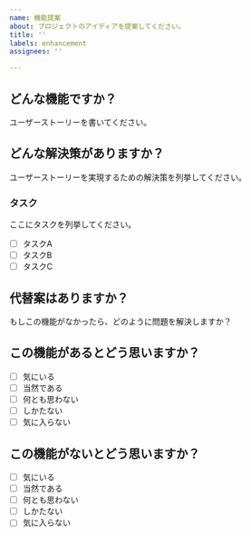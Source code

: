 ```yaml
---
name: 機能提案
about: プロジェクトのアイディアを提案してください。
title: ''
labels: enhancement
assignees: ''

---
```


## どんな機能ですか？
ユーザーストーリーを書いてください。

## どんな解決策がありますか？
ユーザーストーリーを実現するための解決策を列挙してください。

### タスク
ここにタスクを列挙してください。

- [ ] タスクA
- [ ] タスクB
- [ ] タスクC

## 代替案はありますか？
もしこの機能がなかったら、どのように問題を解決しますか？

## この機能があるとどう思いますか？
- [ ] 気にいる
- [ ] 当然である
- [ ] 何とも思わない
- [ ] しかたない
- [ ] 気に入らない

## この機能がないとどう思いますか？
- [ ] 気にいる
- [ ] 当然である
- [ ] 何とも思わない
- [ ] しかたない
- [ ] 気に入らない
